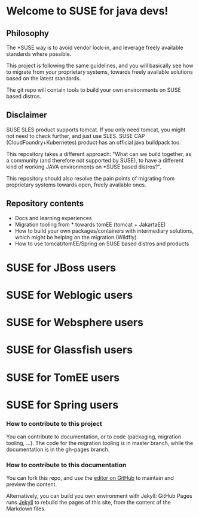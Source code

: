 # Welcome to SUSE for java devs!

## Philosophy

The \*SUSE way is to avoid vendor lock-in, and leverage freely available standards where possible.

This project is following the same guidelines, and you will basically see how to migrate from your proprietary systems, towards freely available solutions based on the latest standards.

The git repo will contain tools to build your own environments on SUSE based distros.

## Disclaimer

SUSE SLES product supports tomcat. If you only need tomcat, you might not need to check further, and just use SLES.
SUSE CAP (CloudFoundry+Kubernetes) product has an official java buildpack too.

This repository takes a different approach: "What can we build together, as a community (and therefore not supported by SUSE), to have a different kind of working JAVA environments on \*SUSE based distros?".

This repository should also resolve the pain points of migrating from proprietary systems towards open, freely available ones.

## Repository contents

* Docs and learning experiences
* Migration tooling from * towards tomEE (tomcat + JakartaEE)
* How to build your own packages/containers with intermediary solutions, which might be helping on the migration (Wildfly).
* How to use tomcat/tomEE/Spring on SUSE based distros and products

# SUSE for JBoss users

# SUSE for Weblogic users

# SUSE for Websphere users

# SUSE for Glassfish users

# SUSE for TomEE users

# SUSE for Spring users

### How to contribute to this project

You can contribute to documentation, or to code (packaging, migration tooling, ...).
The code for the migration tooling is in master branch, while the documentation is in the gh-pages branch.

### How to contribute to this documentation

You can fork this repo, and use the [editor on GitHub](https://github.com/evrardjp/suse-for-java-devs/edit/gh-pages/index.md) to maintain and preview the content.

Alternatively, you can build you own environment with Jekyll: GitHub Pages runs [Jekyll](https://jekyllrb.com/) to rebuild the pages of this site, from the content of the Markdown files.
